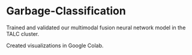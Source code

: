 # Garbage-Classification

Trained and validated our multimodal fusion neural network model in the TALC cluster.

Created visualizations in Google Colab.